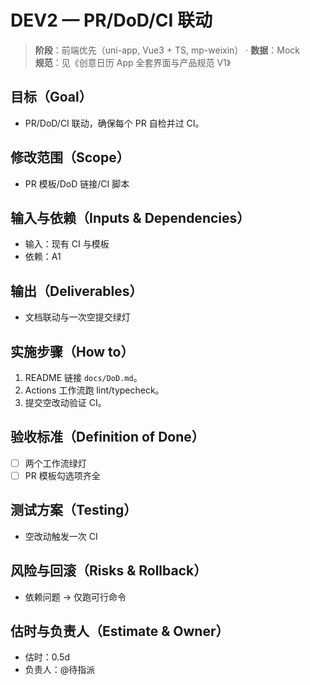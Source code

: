# DEV2 — PR/DoD/CI 联动

> **阶段**：前端优先（uni-app, Vue3 + TS, mp-weixin） · **数据**：Mock  
> **规范**：见《创意日历 App 全套界面与产品规范 V1》

## 目标（Goal）
- PR/DoD/CI 联动，确保每个 PR 自检并过 CI。

## 修改范围（Scope）
- PR 模板/DoD 链接/CI 脚本

## 输入与依赖（Inputs & Dependencies）
- 输入：现有 CI 与模板
- 依赖：A1

## 输出（Deliverables）
- 文档联动与一次空提交绿灯

## 实施步骤（How to）
1. README 链接 `docs/DoD.md`。
2. Actions 工作流跑 lint/typecheck。
3. 提交空改动验证 CI。

## 验收标准（Definition of Done）
- [ ] 两个工作流绿灯
- [ ] PR 模板勾选项齐全

## 测试方案（Testing）
- 空改动触发一次 CI

## 风险与回滚（Risks & Rollback）
- 依赖问题 → 仅跑可行命令

## 估时与负责人（Estimate & Owner）
- 估时：0.5d
- 负责人：@待指派
